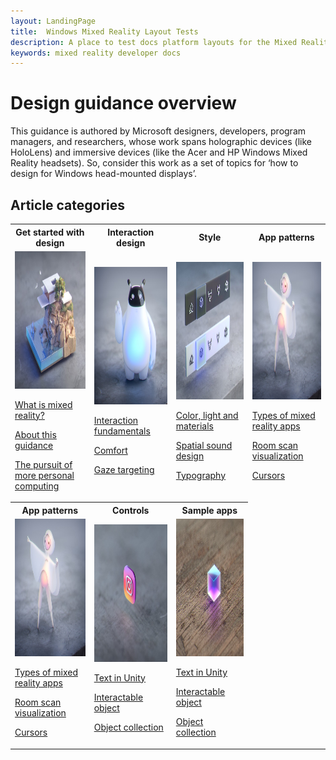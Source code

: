 ```yaml
---
layout: LandingPage
title:  Windows Mixed Reality Layout Tests
description: A place to test docs platform layouts for the Mixed Reality docs.
keywords: mixed reality developer docs 
---
```


# Design guidance overview

This guidance is authored by Microsoft designers, developers, program managers, and researchers, whose work spans holographic devices (like HoloLens) and immersive devices (like the Acer and HP Windows Mixed Reality headsets). So, consider this work as a set of topics for ‘how to design for Windows head-mounted displays’.

## Article categories

 <table>
 <tr><th>Get started with design</th><th>Interaction design</th><th>Style</th><th>App patterns</th></tr>
 <tr>
<td><a href="Design/Get-started-with-design/What-is-mixed-reality.md"><img src="Design/images/minicliffhouse.jpg" alt="Get started" width="250" height="220"></A>
                          <p>
                            <a href="Design/Get-started-with-design/What-is-mixed-reality.md">What is mixed reality?</a>
                        </p>
                        <p>
                            <a href="Design/Get-started-with-design/My-first-year-on-the-design-team.md">About this guidance</a>
                        </p>
                        <p>
                            <a href="Design/Get-started-with-design/The-pursuit-of-more-personal-computing.md">The pursuit of more personal computing</a>
 </p>
  
  </td>
  
<td><A href="Design/Interaction-design/Interaction-fundamentals.md"><img src="Design/images/bot.jpg" alt="Interaction design" 
width="250" height="220"></A>
                        <p>
                            <a href="Design/Interaction-design/Interaction-fundamentals.md">Interaction fundamentals</a>
                        </p>
                        <p>
                            <a href="Design/Interaction-design/Comfort.md">Comfort</a>
                        </p>
                        <p>
                            <a href="Design/Interaction-design/Gaze-targeting.md">Gaze targeting</a>
                        </p>

</td>

<td><A href="Design/Interaction-design/Comfort.md"><img src="Design/images/controls.jpg" alt="Style" 
width="250" height="220"></A>
                        <p>
                            <a href="design/basics/design-and-ui-intro.md">Color, light and materials</a>
                        </p>
                         <p>
                            <a href="design/fluent-design-system/index.md">Spatial sound design</a>
                        </p>
                        <p>
                            <a href="design/controls-and-patterns/index.md">Typography</a>
 </p>
</td>

<td><a href="Design/Get-started-with-design/What-is-mixed-reality.md"><img src="Design/images/character.jpg" alt="App patterns" width="250" height="220"></A>
                         <p>
                            <a href="enterprise/index.md">Types of mixed reality apps</a>
                        </p>
                        <p>
                            <a href="packaging/index.md">Room scan visualization</a>
                        </p>
                        <p>
                            <a href="porting/index.md">Cursors</a>
                        </p>
 </td>
 </tr>
 
  <tr><th>App patterns</th><th>Controls</th><th>Sample apps</th></tr>
 <tr>
<td><a href="Design/Get-started-with-design/What-is-mixed-reality.md"><img src="Design/images/character.jpg" alt="App patterns" width="250" height="220"></A>
                         <p>
                            <a href="enterprise/index.md">Types of mixed reality apps</a>
                        </p>
                        <p>
                            <a href="packaging/index.md">Room scan visualization</a>
                        </p>
                        <p>
                            <a href="porting/index.md">Cursors</a>
                        </p>
 </td>
 
<td><A href="Design/Interaction-design/Interaction-fundamentals.md"><img src="Design/images/instagram.jpg" alt="Controls" 
width="250" height="220"></A>
                        <p>
                            <a href="gaming/e2e.md">Text in Unity</a>
                        </p>
                        <p>
                            <a href="gaming/index.md">Interactable object</a>
                        </p>
                        <p>
                            <a href="gaming/directx-programming.md">Object collection</a>
                        </p>
</td>
<td><A href="Design/Interaction-design/Comfort.md"><img src="Design/images/cube.jpg" alt="Sample apps" 
width="250" height="220"></A>
                        <p>
                            <a href="gaming/e2e.md">Text in Unity</a>
                        </p>
                        <p>
                            <a href="gaming/index.md">Interactable object</a>
                        </p>
                        <p>
                            <a href="gaming/directx-programming.md">Object collection</a>
                        </p>
</td>
 </tr>

 </table>
